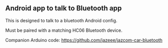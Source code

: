 ## Android app to talk to Bluetooth app

This is designed to talk to a bluetooth Android config.

Must be paired with a matching HC06 Bluetooth device.

Companion Arduino code: https://github.com/jazeee/jazcom-car-bluetooth

